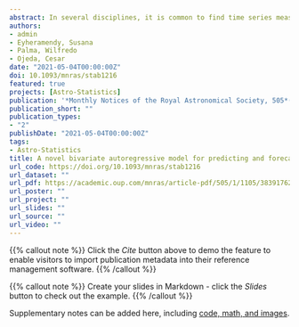 ```yaml
---
abstract: In several disciplines, it is common to find time series measured at irregular observational times. In particular, in astronomy there are a large number of surveys that gather information over irregular time gaps and in more than one passband. Some examples are Pan-STARRS, ZTF, and also the LSST. However, current commonly used time series models that estimate the time dependence in astronomical light curves consider the information of each band separately (e.g, CIAR, IAR, and CARMA models) disregarding the dependence that might exist between different passbands. In this paper, we propose a novel bivariate model for irregularly sampled time series, called the Bivariate Irregular Autoregressive (BIAR) model. The BIAR model assumes an autoregressive structure on each time series; it is stationary, and it allows to estimate the autocorrelation, the cross-correlation and the contemporary correlation between two unequally spaced time series. We implemented the BIAR model on light curves, in the g and r bands, obtained from the ZTF alerts processed by the ALeRCE broker. We show that if the light curves of the two bands are highly correlated, the model has more accurate forecast and prediction using the bivariate model than a similar method that uses only univariate information. Further, the estimated parameters of the BIAR are useful to characterize long-period variable stars and to distinguish between classes of stochastic objects, providing promising features that can be used for classification purposes
authors:
- admin
- Eyheramendy, Susana
- Palma, Wilfredo
- Ojeda, Cesar
date: "2021-05-04T00:00:00Z"
doi: 10.1093/mnras/stab1216
featured: true
projects: [Astro-Statistics]
publication: '*Monthly Notices of the Royal Astronomical Society, 505*(1)'
publication_short: ""
publication_types:
- "2"
publishDate: "2021-05-04T00:00:00Z"
tags:
- Astro-Statistics
title: A novel bivariate autoregressive model for predicting and forecasting irregularly observed time series
url_code: https://doi.org/10.1093/mnras/stab1216
url_dataset: ""
url_pdf: https://academic.oup.com/mnras/article-pdf/505/1/1105/38391762/stab1216.pdf
url_poster: ""
url_project: ""
url_slides: ""
url_source: ""
url_video: ""
---
```


{{% callout note %}}
Click the *Cite* button above to demo the feature to enable visitors to import publication metadata into their reference management software.
{{% /callout %}}

{{% callout note %}}
Create your slides in Markdown - click the *Slides* button to check out the example.
{{% /callout %}}

Supplementary notes can be added here, including [code, math, and images](https://wowchemy.com/docs/writing-markdown-latex/).
